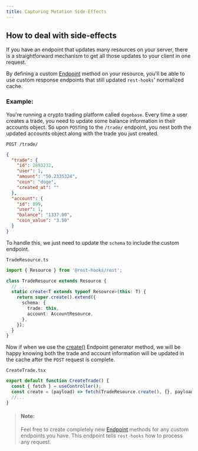 ```yaml
---
title: Capturing Mutation Side-Effects
---
```


## How to deal with side-effects

If you have an endpoint that updates many resources on your server,
there is a straightforward mechanism to get all those updates
to your client in one request.

By defining a custom [Endpoint](api/Endpoint.md) method on your resource,
you'll be able to use custom response endpoints that still
updated `rest-hooks`' normalized cache.

### Example:

You're running a crypto trading platform called `dogebase`. Every time
a user creates a trade, you need to update some balance information
in their accounts object. So upon `POST`ing to the `/trade/` endpoint,
you nest both the updated accounts object along with the trade you just
created.

`POST /trade/`

```json
{
  "trade": {
    "id": 2893232,
    "user": 1,
    "amount": "50.2335324",
    "coin": "doge",
    "created_at": ""
  },
  "account": {
    "id": 899,
    "user": 1,
    "balance": "1337.00",
    "coin_value": "3.50"
  }
}
```

To handle this, we just need to update the `schema` to include the custom
endpoint.

`TradeResource.ts`

```typescript
import { Resource } from '@rest-hooks/rest';

class TradeResource extends Resource {
  // ...
  static create<T extends typeof Resource>(this: T) {
    return super.create().extend({
      schema: {
        trade: this,
        account: AccountResource,
      },
    });
  }
}
```

Now if when we use the [create()](../api/Resource.md#create-endpoint) Endpoint generator method,
we will be happy knowing both the trade and account information will
be updated in the cache after the `POST` request is complete.

`CreateTrade.tsx`

```typescript
export default function CreateTrade() {
  const { fetch } = useController();
  const create = (payload) => fetch(TradeResource.create(), {}, payload)
  //...
}
```

> #### Note:
>
> Feel free to create completely new [Endpoint](api/Endpoint.md) methods for any custom
> endpoints you have. This endpoint tells `rest-hooks` how to process any
> request.
